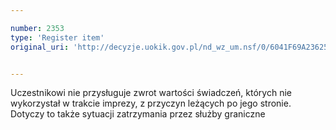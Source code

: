 ```yaml
---

number: 2353
type: 'Register item'
original_uri: 'http://decyzje.uokik.gov.pl/nd_wz_um.nsf/0/6041F69A236256ABC12578AF003367FD?OpenDocument'


---
```


Uczestnikowi nie przysługuje zwrot wartości świadczeń, których nie wykorzystał w trakcie imprezy, z przyczyn leżących po jego stronie. Dotyczy to także sytuacji zatrzymania przez służby graniczne
